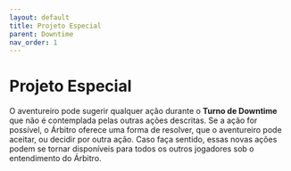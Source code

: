```yaml
---
layout: default
title: Projeto Especial
parent: Downtime
nav_order: 1
---
```


# Projeto Especial

O aventureiro pode sugerir qualquer ação durante o **Turno de Downtime** que não é contemplada pelas outras ações descritas. Se a ação for possível, o Árbitro oferece uma forma de resolver, que o aventureiro pode aceitar, ou decidir por outra ação. Caso faça sentido, essas novas ações podem se tornar disponíveis para todos os outros jogadores sob o entendimento do Árbitro.
